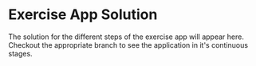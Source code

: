 # Exercise App Solution

The solution for the different steps of the exercise app will appear here. Checkout the appropriate branch to see the application in it's continuous stages.